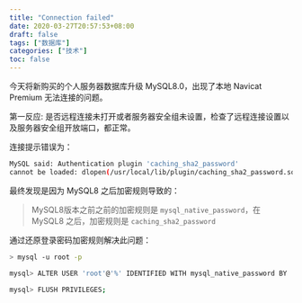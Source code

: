 ```yaml
---
title: "Connection failed"
date: 2020-03-27T20:57:53+08:00
draft: false
tags: ["数据库"]
categories: ["技术"]
toc: false
---
```

今天将新购买的个人服务器数据库升级 MySQL8.0，出现了本地 Navicat Premium 无法连接的问题。

<!--more-->

第一反应: 是否远程连接未打开或者服务器安全组未设置，检查了远程连接设置以及服务器安全组开放端口，都正常。

连接提示错误为：  
```Bash
MySQL said: Authentication plugin 'caching_sha2_password' 
cannot be loaded: dlopen(/usr/local/lib/plugin/caching_sha2_password.so, 2): image not found
```
最终发现是因为 MySQL8 之后加密规则导致的：  

> MySQL8版本之前之前的加密规则是 `mysql_native_password`，在 MySQL8 之后，加密规则是 `caching_sha2_password`

通过还原登录密码加密规则解决此问题：
```Bash
> mysql -u root -p

mysql> ALTER USER 'root'@'%' IDENTIFIED WITH mysql_native_password BY 'password';

mysql> FLUSH PRIVILEGES;
```
